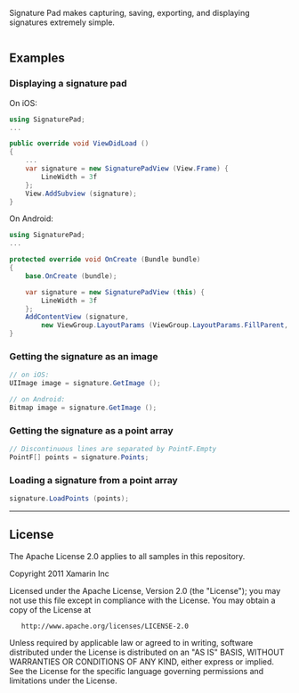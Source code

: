 Signature Pad makes capturing, saving, exporting, and displaying
signatures extremely simple.

![<SignaturePad Screenshot>](https://raw.githubusercontent.com/xamarin/SignaturePad/master/component/signature-ios.jpg)

## Examples

### Displaying a signature pad

On iOS:

```csharp
using SignaturePad;
...

public override void ViewDidLoad ()
{
	...
	var signature = new SignaturePadView (View.Frame) {
		LineWidth = 3f
	};
	View.AddSubview (signature);
}
```

On Android:

```csharp
using SignaturePad;
...

protected override void OnCreate (Bundle bundle)
{
	base.OnCreate (bundle);

	var signature = new SignaturePadView (this) {
		LineWidth = 3f
	};
	AddContentView (signature,
		new ViewGroup.LayoutParams (ViewGroup.LayoutParams.FillParent, ViewGroup.LayoutParams.FillParent));
}
```

### Getting the signature as an image

```csharp
// on iOS:
UIImage image = signature.GetImage ();

// on Android:
Bitmap image = signature.GetImage ();
```

### Getting the signature as a point array

```csharp
// Discontinuous lines are separated by PointF.Empty
PointF[] points = signature.Points;
```

### Loading a signature from a point array

```csharp
signature.LoadPoints (points);
```
------------

## License

The Apache License 2.0 applies to all samples in this repository.

   Copyright 2011 Xamarin Inc

   Licensed under the Apache License, Version 2.0 (the "License");
   you may not use this file except in compliance with the License.
   You may obtain a copy of the License at

       http://www.apache.org/licenses/LICENSE-2.0

   Unless required by applicable law or agreed to in writing, software
   distributed under the License is distributed on an "AS IS" BASIS,
   WITHOUT WARRANTIES OR CONDITIONS OF ANY KIND, either express or implied.
   See the License for the specific language governing permissions and
   limitations under the License.